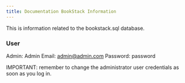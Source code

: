 ```yaml
---
title: Documentation BookStack Information
---
```


This is information related to the bookstack.sql database.

### User

Admin: Admin Email: <admin@admin.com> Password: password

IMPORTANT: remember to change the administrator user credentials as soon as you log in.
